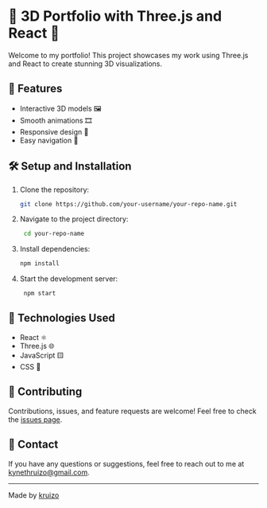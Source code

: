 # 🌟 3D Portfolio with Three.js and React 🌟

Welcome to my portfolio! This project showcases my work using Three.js and React to create stunning 3D visualizations.

## 🚀 Features

- Interactive 3D models 🖼️
- Smooth animations 🎞️
- Responsive design 📱
- Easy navigation 🧭

## 🛠️ Setup and Installation

1. Clone the repository:
   ```bash
   git clone https://github.com/your-username/your-repo-name.git
   ```
1. Navigate to the project directory:
   ```bash
    cd your-repo-name
   ```
1. Install dependencies:
   ```bash
   npm install
   ```
1. Start the development server:
   ```bash
    npm start
   ```

## 🧰 Technologies Used

- React ⚛️
- Three.js 🌐
- JavaScript 🟨
- CSS 🎨

## 🤝 Contributing

Contributions, issues, and feature requests are welcome! Feel free to check the [issues page](https://github.com/kruizo/image-to-text-extension/issues).

## 📧 Contact

If you have any questions or suggestions, feel free to reach out to me at [kynethruizo@gmail.com](mailto:kynethruizo@gmail.com).

---

Made by [kruizo](https://github.com/kruizo)
